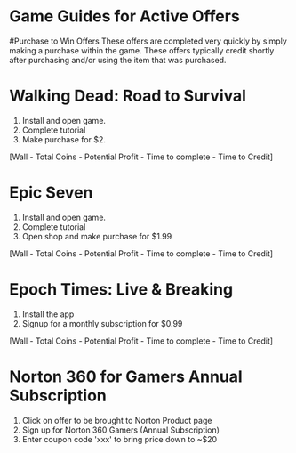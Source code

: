 # Game Guides for Active Offers

#Purchase to Win Offers
These offers are completed very quickly by simply making a purchase within the game.
These offers typically credit shortly after purchasing and/or using the item that was purchased.

# Walking Dead: Road to Survival
1. Install and open game.
2. Complete tutorial
3. Make purchase for $2.

[Wall - Total Coins - Potential Profit - Time to complete - Time to Credit]

# Epic Seven
1. Install and open game.
2. Complete tutorial
3. Open shop and make purchase for $1.99

[Wall - Total Coins - Potential Profit - Time to complete - Time to Credit]

# Epoch Times: Live & Breaking
1. Install the app
2. Signup for a monthly subscription for $0.99

[Wall - Total Coins - Potential Profit - Time to complete - Time to Credit]

# Norton 360 for Gamers Annual Subscription
1. Click on offer to be brought to Norton Product page
2. Sign up for Norton 360 Gamers (Annual Subscription)
3. Enter coupon code 'xxx' to bring price down to ~$20
